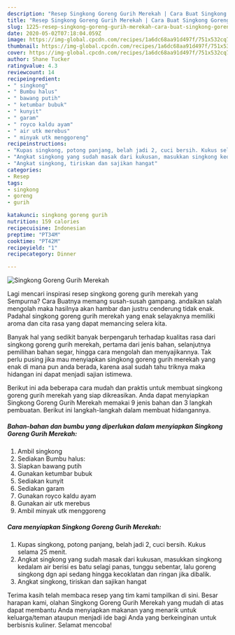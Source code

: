 ```yaml
---
description: "Resep Singkong Goreng Gurih Merekah | Cara Buat Singkong Goreng Gurih Merekah Yang Menggugah Selera"
title: "Resep Singkong Goreng Gurih Merekah | Cara Buat Singkong Goreng Gurih Merekah Yang Menggugah Selera"
slug: 1225-resep-singkong-goreng-gurih-merekah-cara-buat-singkong-goreng-gurih-merekah-yang-menggugah-selera
date: 2020-05-02T07:18:04.059Z
image: https://img-global.cpcdn.com/recipes/1a6dc68aa91d497f/751x532cq70/singkong-goreng-gurih-merekah-foto-resep-utama.jpg
thumbnail: https://img-global.cpcdn.com/recipes/1a6dc68aa91d497f/751x532cq70/singkong-goreng-gurih-merekah-foto-resep-utama.jpg
cover: https://img-global.cpcdn.com/recipes/1a6dc68aa91d497f/751x532cq70/singkong-goreng-gurih-merekah-foto-resep-utama.jpg
author: Shane Tucker
ratingvalue: 4.3
reviewcount: 14
recipeingredient:
- " singkong"
- " Bumbu halus"
- " bawang putih"
- " ketumbar bubuk"
- " kunyit"
- " garam"
- " royco kaldu ayam"
- " air utk merebus"
- " minyak utk menggoreng"
recipeinstructions:
- "Kupas singkong, potong panjang, belah jadi 2, cuci bersih. Kukus selama 25 menit."
- "Angkat singkong yang sudah masak dari kukusan, masukkan singkong kedalam air berisi es batu selagi panas, tunggu sebentar, lalu goreng singkong dgn api sedang hingga kecoklatan dan ringan jika dibalik."
- "Angkat singkong, tiriskan dan sajikan hangat"
categories:
- Resep
tags:
- singkong
- goreng
- gurih

katakunci: singkong goreng gurih 
nutrition: 159 calories
recipecuisine: Indonesian
preptime: "PT34M"
cooktime: "PT42M"
recipeyield: "1"
recipecategory: Dinner

---
```



![Singkong Goreng Gurih Merekah](https://img-global.cpcdn.com/recipes/1a6dc68aa91d497f/751x532cq70/singkong-goreng-gurih-merekah-foto-resep-utama.jpg)

Lagi mencari inspirasi resep singkong goreng gurih merekah yang Sempurna? Cara Buatnya memang susah-susah gampang. andaikan salah mengolah maka hasilnya akan hambar dan justru cenderung tidak enak. Padahal singkong goreng gurih merekah yang enak selayaknya memiliki aroma dan cita rasa yang dapat memancing selera kita.

Banyak hal yang sedikit banyak berpengaruh terhadap kualitas rasa dari singkong goreng gurih merekah, pertama dari jenis bahan, selanjutnya pemilihan bahan segar, hingga cara mengolah dan menyajikannya. Tak perlu pusing jika mau menyiapkan singkong goreng gurih merekah yang enak di mana pun anda berada, karena asal sudah tahu triknya maka hidangan ini dapat menjadi sajian istimewa.




Berikut ini ada beberapa cara mudah dan praktis untuk membuat singkong goreng gurih merekah yang siap dikreasikan. Anda dapat menyiapkan Singkong Goreng Gurih Merekah memakai 9 jenis bahan dan 3 langkah pembuatan. Berikut ini langkah-langkah dalam membuat hidangannya.

<!--inarticleads1-->

##### Bahan-bahan dan bumbu yang diperlukan dalam menyiapkan Singkong Goreng Gurih Merekah:

1. Ambil  singkong
1. Sediakan  Bumbu halus:
1. Siapkan  bawang putih
1. Gunakan  ketumbar bubuk
1. Sediakan  kunyit
1. Sediakan  garam
1. Gunakan  royco kaldu ayam
1. Gunakan  air utk merebus
1. Ambil  minyak utk menggoreng




<!--inarticleads2-->

##### Cara menyiapkan Singkong Goreng Gurih Merekah:

1. Kupas singkong, potong panjang, belah jadi 2, cuci bersih. Kukus selama 25 menit.
1. Angkat singkong yang sudah masak dari kukusan, masukkan singkong kedalam air berisi es batu selagi panas, tunggu sebentar, lalu goreng singkong dgn api sedang hingga kecoklatan dan ringan jika dibalik.
1. Angkat singkong, tiriskan dan sajikan hangat




Terima kasih telah membaca resep yang tim kami tampilkan di sini. Besar harapan kami, olahan Singkong Goreng Gurih Merekah yang mudah di atas dapat membantu Anda menyiapkan makanan yang menarik untuk keluarga/teman ataupun menjadi ide bagi Anda yang berkeinginan untuk berbisnis kuliner. Selamat mencoba!
